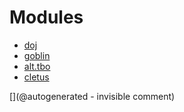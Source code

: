 
# Modules

* [doj](/doj/)
* [goblin](/goblin/)
* [alt.tbo](/retired/alt.tbo/)
* [cletus](/retired/cletus/)


[](@autogenerated - invisible comment)